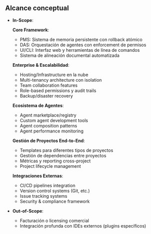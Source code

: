 ## Alcance conceptual

* **In-Scope**:

  **Core Framework**:
  * PMS: Sistema de memoria persistente con rollback atómico
  * DAS: Orquestación de agentes con enforcement de permisos
  * UI/CLI: Interfaz web y herramientas de línea de comandos
  * Sistema de alineación documental automatizada

  **Enterprise & Escalabilidad**:
  * Hosting/Infrastructure en la nube
  * Multi-tenancy architecture con isolation
  * Team collaboration features
  * Role-based permissions y audit trails
  * Backup/disaster recovery

  **Ecosistema de Agentes**:
  * Agent marketplace/registry
  * Custom agent development tools
  * Agent composition patterns
  * Agent performance monitoring

  **Gestión de Proyectos End-to-End**:
  * Templates para diferentes tipos de proyectos
  * Gestión de dependencias entre proyectos
  * Métricas y reporting cross-project
  * Project lifecycle management

  **Integraciones Externas**:
  * CI/CD pipelines integration
  * Version control systems (Git, etc.)
  * Issue tracking systems
  * Security & compliance framework

* **Out-of-Scope**:

  * Facturación o licensing comercial
  * Integración profunda con IDEs externos (plugins específicos)
